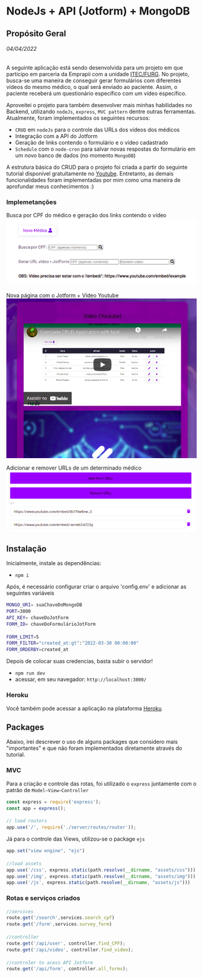 # NodeJs + API (Jotform) + MongoDB 
## Propósito Geral 
###### 04/04/2022
A seguinte aplicação está sendo desenvolvida para um projeto em que participo em parceria da Emprapii com a unidade [ITEC/FURG](https://embrapii.org.br/unidades/unidade-embrapii-em-sistema-roboticos-e-automacao-itec-furg-centro-em-ciencia-de-dados-e-robotica-da-universidade-federal-do-rio-grande/). No projeto, busca-se uma maneira de conseguir gerar formulários com diferentes vídeos do mesmo médico, o qual será enviado ao paciente. Assim, o paciente receberá um questionário específico com um vídeo específico. 

Aproveitei o projeto para também desenvolver mais minhas habilidades no Backend, utilizando ```nodeJs```, ```express```, ```MVC pattern``` dentre outras ferramentas. Atualmente, foram implementados os seguintes recursos:

- ```CRUD``` em ```nodeJs``` para o controle das URLs dos vídeos dos médicos
- Integração com a API do Jotform
- Geração de links contendo o formulário e o vídeo cadastrado
- ```Schedule``` com o ```node-cron``` para salvar novas respostas do formulário em um novo banco de dados (no momento ```MongoDB```)

A estrutura básica do CRUD para o projeto foi criada a partir do seguinte tutorial disponível gratuitamente no [Youtube](https://www.youtube.com/watch?v=W1Kttu53qTg&t=2s). Entretanto, as demais funcionalidades foram implementadas por mim como uma maneira de aprofundar meus conhecimentos :)

### Implemetanções
Busca por CPF do médico e geração dos links contendo o vídeo
![Busca por CPF e Geração do link](imgs/Busca_GerarURL.png)

Nova página com o Jotform + Vídeo Youtube
![Nova página: Jotform + Vídeo Youtube](imgs/novaPagina.png)

Adicionar e remover URLs de um determinado médico
![Adicionar novas URLs](imgs/addMoreURL.png)



## Instalação
Inicialmente, instale as dependências:
- ```npm i```

Após, é necessário configurar criar o arquivo 'config.env' e adicionar as seguintes variáveis 
```bash
MONGO_URI= suaChaveDoMongoDB
PORT=3000
API_KEY= chaveDoJotForm
FORM_ID= chaveDoFormulárioJotForm

FORM_LIMIT=5
FORM_FILTER="created_at:gt":"2022-03-30 00:00:00"
FORM_ORDERBY=created_at
```
Depois de colocar suas credencias, basta subir o servidor!
- ```npm run dev```
- acessar, em seu navegador: ```http://localhost:3000/```

### Heroku

Você também pode acessar a aplicação na plataforma
[Heroku](https://medlifecrud.herokuapp.com/)

## Packages
Abaixo, irei descrever o uso de alguns packages que considero mais "importantes" e que não foram implementados diretamente através do tutorial.

### MVC
Para a criação e controle das rotas, foi utilizado o ```express``` juntamente com o patrão de ```Model–View–Controller```

```javascript
const express = require('express');
const app = express();

// load routers
app.use('/', require('./server/routes/router'));
```

Já para o controle das Views, utilizou-se o package ```ejs```

```javascript
app.set("view engine", "ejs")

//load assets
app.use('/css', express.static(path.resolve(__dirname, "assets/css")))
app.use('/img', express.static(path.resolve(__dirname, "assets/img")))
app.use('/js', express.static(path.resolve(__dirname, "assets/js")))
```

### Rotas e serviços criados 

```javascript
//services
route.get('/search',services.search_cpf)
route.get('/form',services.survey_form)

//controller
route.get('/api/user', controller.find_CPF);
route.get('/api/video', controller.find_video);

//controler to acess API Jotform
route.get('/api/form', controller.all_forms); 
```
